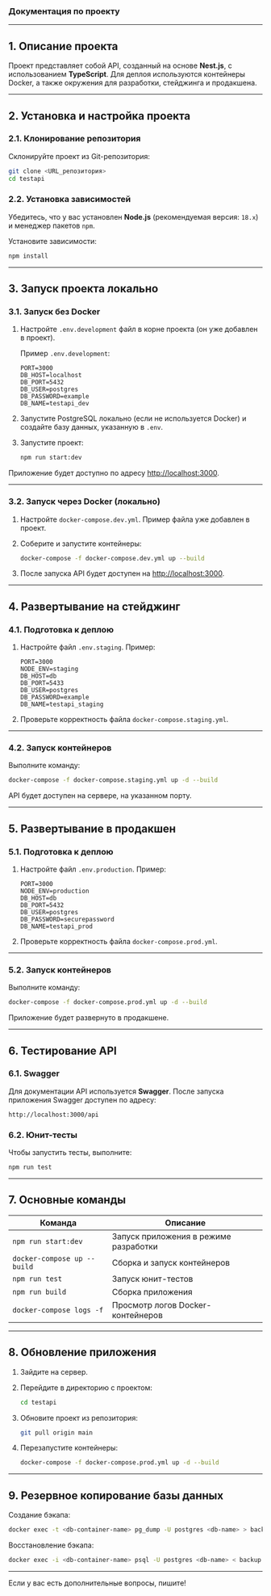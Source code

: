 ### Документация по проекту

---

## 1. **Описание проекта**

Проект представляет собой API, созданный на основе **Nest.js**, с использованием **TypeScript**. Для деплоя используются контейнеры Docker, а также окружения для разработки, стейджинга и продакшена.

---

## 2. **Установка и настройка проекта**

### 2.1. **Клонирование репозитория**

Склонируйте проект из Git-репозитория:

```bash
git clone <URL_репозитория>
cd testapi
```

### 2.2. **Установка зависимостей**

Убедитесь, что у вас установлен **Node.js** (рекомендуемая версия: `18.x`) и менеджер пакетов `npm`.

Установите зависимости:

```bash
npm install
```

---

## 3. **Запуск проекта локально**

### 3.1. **Запуск без Docker**

1. Настройте `.env.development` файл в корне проекта (он уже добавлен в проект).

   Пример `.env.development`:
   ```env
   PORT=3000
   DB_HOST=localhost
   DB_PORT=5432
   DB_USER=postgres
   DB_PASSWORD=example
   DB_NAME=testapi_dev
   ```

2. Запустите PostgreSQL локально (если не используется Docker) и создайте базу данных, указанную в `.env`.

3. Запустите проект:

   ```bash
   npm run start:dev
   ```

Приложение будет доступно по адресу [http://localhost:3000](http://localhost:3000).

---

### 3.2. **Запуск через Docker (локально)**

1. Настройте `docker-compose.dev.yml`. Пример файла уже добавлен в проект.

2. Соберите и запустите контейнеры:

   ```bash
   docker-compose -f docker-compose.dev.yml up --build
   ```

3. После запуска API будет доступен на [http://localhost:3000](http://localhost:3000).

---

## 4. **Развертывание на стейджинг**

### 4.1. **Подготовка к деплою**

1. Настройте файл `.env.staging`. Пример:
   ```env
   PORT=3000
   NODE_ENV=staging
   DB_HOST=db
   DB_PORT=5433
   DB_USER=postgres
   DB_PASSWORD=example
   DB_NAME=testapi_staging
   ```

2. Проверьте корректность файла `docker-compose.staging.yml`.

---

### 4.2. **Запуск контейнеров**

Выполните команду:

```bash
docker-compose -f docker-compose.staging.yml up -d --build
```

API будет доступен на сервере, на указанном порту.

---

## 5. **Развертывание в продакшен**

### 5.1. **Подготовка к деплою**

1. Настройте файл `.env.production`. Пример:
   ```env
   PORT=3000
   NODE_ENV=production
   DB_HOST=db
   DB_PORT=5432
   DB_USER=postgres
   DB_PASSWORD=securepassword
   DB_NAME=testapi_prod
   ```

2. Проверьте корректность файла `docker-compose.prod.yml`.

---

### 5.2. **Запуск контейнеров**

Выполните команду:

```bash
docker-compose -f docker-compose.prod.yml up -d --build
```

Приложение будет развернуто в продакшене.

---

## 6. **Тестирование API**

### 6.1. **Swagger**

Для документации API используется **Swagger**. После запуска приложения Swagger доступен по адресу:

```
http://localhost:3000/api
```

### 6.2. **Юнит-тесты**

Чтобы запустить тесты, выполните:

```bash
npm run test
```

---

## 7. **Основные команды**

| Команда                        | Описание                                       |
|--------------------------------|-----------------------------------------------|
| `npm run start:dev`            | Запуск приложения в режиме разработки         |
| `docker-compose up --build`    | Сборка и запуск контейнеров                   |
| `npm run test`                 | Запуск юнит-тестов                            |
| `npm run build`                | Сборка приложения                             |
| `docker-compose logs -f`       | Просмотр логов Docker-контейнеров             |

---

## 8. **Обновление приложения**

1. Зайдите на сервер.
2. Перейдите в директорию с проектом:

   ```bash
   cd testapi
   ```

3. Обновите проект из репозитория:

   ```bash
   git pull origin main
   ```

4. Перезапустите контейнеры:

   ```bash
   docker-compose -f docker-compose.prod.yml up -d --build
   ```

---

## 9. **Резервное копирование базы данных**

Создание бэкапа:

```bash
docker exec -t <db-container-name> pg_dump -U postgres <db-name> > backup.sql
```

Восстановление бэкапа:

```bash
docker exec -i <db-container-name> psql -U postgres <db-name> < backup.sql
```

---

Если у вас есть дополнительные вопросы, пишите!